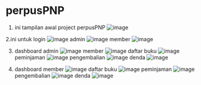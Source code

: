 # perpusPNP

1. ini tampilan awal project perpusPNP
   ![image](https://github.com/user-attachments/assets/78fe5390-ecef-4a46-81f8-0a65b85735c5)

2.ini untuk login
  ![image](https://github.com/user-attachments/assets/8a315976-581f-4441-97e5-a50d311d1024)
  admin
  ![image](https://github.com/user-attachments/assets/c1ecb999-75ee-4f16-ba45-ba0f19d0f20a)
  member
  ![image](https://github.com/user-attachments/assets/49a98eda-d695-4571-b14f-004dc050ec7b)

3. dashboard admin
   ![image](https://github.com/user-attachments/assets/eccc76d3-a714-4920-a178-91efafea3c05)
   member
   ![image](https://github.com/user-attachments/assets/639c39a5-f3c7-484a-be7d-aa67c53f8e82)
   daftar buku
   ![image](https://github.com/user-attachments/assets/6afa70f5-87ae-4964-a13b-4b2673e3877d)
   peminjaman
   ![image](https://github.com/user-attachments/assets/a76543b9-fea7-4dda-8fad-e5c1b87b0b95)
   pengembalian
   ![image](https://github.com/user-attachments/assets/c0faaffd-a880-431e-8468-fa8e5877fc58)
   denda
   ![image](https://github.com/user-attachments/assets/3211ee11-930b-43f2-bafb-a302d95cbf05)

5. dashboard member
   ![image](https://github.com/user-attachments/assets/c001dc48-f126-4c82-b9fc-15be659a151b)
   daftar buku
   ![image](https://github.com/user-attachments/assets/68a5cd7b-4846-4320-8453-def9accff583)
   peminjaman
   ![image](https://github.com/user-attachments/assets/f60abac9-4144-4fca-8347-4daaa35f7d65)
   pengembalian
   ![image](https://github.com/user-attachments/assets/dfddbb4a-837f-4dd4-b22c-6aed344df4a1)
   denda
   ![image](https://github.com/user-attachments/assets/23a78f6f-da87-4f16-903f-386304cc7d0c)


